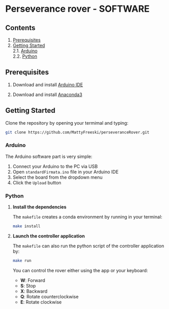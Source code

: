 # Perseverance rover - SOFTWARE


## Contents


1. [Prerequisites](#prerequisites)
2. [Getting Started](#getting-started)  
   2.1. [Arduino](#arduino)   
   2.2. [Python](#python)


## Prerequisites 
   1. Download and install [Arduino IDE](https://www.arduino.cc/en/software/)

   2. Download and install [Anaconda3](https://www.anaconda.com/download)



## Getting Started

Clone the repository by opening your termimal and typing:
```bash
git clone https://github.com/MattyFreeski/perseveranceRover.git
```


### Arduino

The Arduino software part is very simple:
1. Connect your Arduino to the PC via USB
2. Open `standardFirmata.ino` file in your Arduino IDE
3. Select the board from the dropdown menu
4. Click the `Upload` button

### Python
1. **Install the dependencies**

   The `makefile` creates a conda environment by running in your terminal:

   ```bash
   make install
   ```

3. **Launch the controller application**
   
   The `makefile` can also run the python script of the controller application by:
      ```bash
   make run
   ```

   You can control the rover either using the app or your keyboard:
   - **W**: Forward
   - **S**: Stop
   - **X**: Backward
   - **Q**: Rotate counterclockwise
   - **E**: Rotate clockwise






